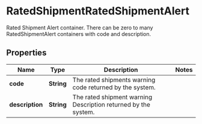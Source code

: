 

# RatedShipmentRatedShipmentAlert

Rated Shipment Alert container. There can be zero to many RatedShipmentAlert containers with code and description.

## Properties

| Name | Type | Description | Notes |
|------------ | ------------- | ------------- | -------------|
|**code** | **String** | The rated shipments warning code returned by the system. |  |
|**description** | **String** | The rated shipment warning Description returned by the system. |  |



